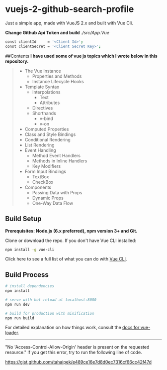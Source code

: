 # vuejs-2-github-search-profile

Just a simple app, made with VueJS 2.x and built with Vue Cli.

**Change Github Api Token and build**  *./src/App.Vue*
```bash
const clientId     = '<Client Id>';
const clientSecret = '<Client Secret Key>';
```

##Contents
**I have used some of vue js topics which I wrote below in this repository.**
>- The Vue Instance
>	 - Properties and Methods
>	 - Instance Lifecycle Hooks
>- Template Syntax
>	 - Interpolations
>		 - Text
>		 - Attributes
>	 - Directives
>	 - Shorthands 
>		 - v-bind
>		 - v-on
>- Computed Properties
>- Class and Style Bindings
>- Conditional Rendering
>- List Rendering
>- Event Handling
>	 - Method Event Handlers
>	 - Methods in Inline Handlers
>	 - Key Modifiers
>- Form Input Bindings
>	 - TextBox
>	 - CheckBox
>- Components
>	 - Passing Data with Props
>	 - Dynamic Props
>	 - One-Way Data Flow

## Build Setup
**Prerequisites: Node.js (6.x preferred), npm version 3+ and Git.**

Clone or download the repo.
If you don't have Vue CLI installed:

``` bash
npm install -g vue-cli
```
Click here to see a full list of what you can do with [Vue CLI](https://github.com/vuejs/vue-cli).


## Build Process
``` bash
# install dependencies
npm install

# serve with hot reload at localhost:8080
npm run dev

# build for production with minification
npm run build
```

For detailed explanation on how things work, consult the [docs for vue-loader](http://vuejs.github.io/vue-loader).

----------

"No 'Access-Control-Allow-Origin' header is present on the requested resource." If you get this error, try to run the following line of code.

https://gist.github.com/tahaipek/e489ce16e7d8d0ec7316cf66cc42f47d